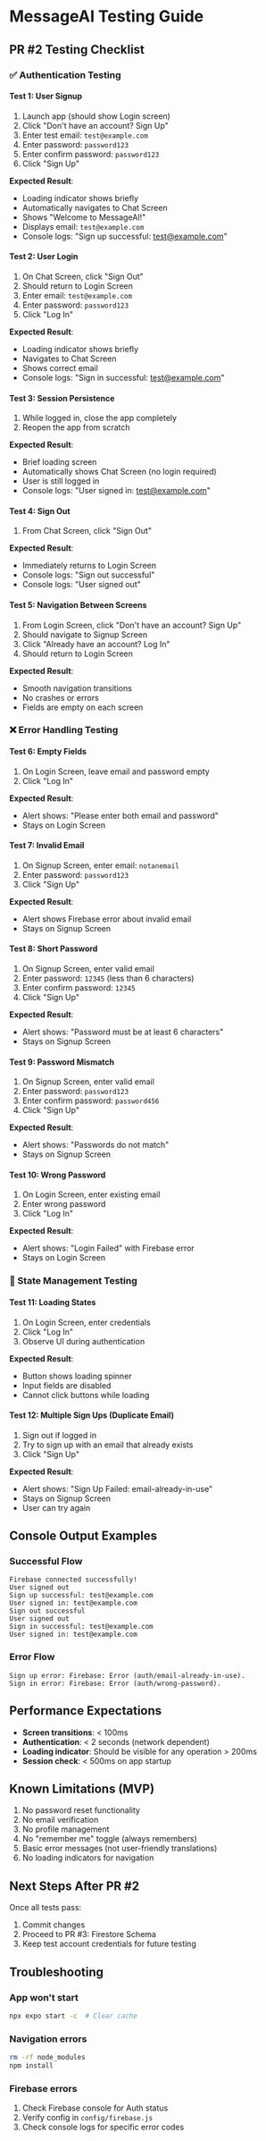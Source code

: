 # MessageAI Testing Guide

## PR #2 Testing Checklist

### ✅ Authentication Testing

#### Test 1: User Signup
1. Launch app (should show Login screen)
2. Click "Don't have an account? Sign Up"
3. Enter test email: `test@example.com`
4. Enter password: `password123`
5. Enter confirm password: `password123`
6. Click "Sign Up"

**Expected Result**:
- Loading indicator shows briefly
- Automatically navigates to Chat Screen
- Shows "Welcome to MessageAI!"
- Displays email: `test@example.com`
- Console logs: "Sign up successful: test@example.com"

#### Test 2: User Login
1. On Chat Screen, click "Sign Out"
2. Should return to Login Screen
3. Enter email: `test@example.com`
4. Enter password: `password123`
5. Click "Log In"

**Expected Result**:
- Loading indicator shows briefly
- Navigates to Chat Screen
- Shows correct email
- Console logs: "Sign in successful: test@example.com"

#### Test 3: Session Persistence
1. While logged in, close the app completely
2. Reopen the app from scratch

**Expected Result**:
- Brief loading screen
- Automatically shows Chat Screen (no login required)
- User is still logged in
- Console logs: "User signed in: test@example.com"

#### Test 4: Sign Out
1. From Chat Screen, click "Sign Out"

**Expected Result**:
- Immediately returns to Login Screen
- Console logs: "Sign out successful"
- Console logs: "User signed out"

#### Test 5: Navigation Between Screens
1. From Login Screen, click "Don't have an account? Sign Up"
2. Should navigate to Signup Screen
3. Click "Already have an account? Log In"
4. Should return to Login Screen

**Expected Result**:
- Smooth navigation transitions
- No crashes or errors
- Fields are empty on each screen

### ❌ Error Handling Testing

#### Test 6: Empty Fields
1. On Login Screen, leave email and password empty
2. Click "Log In"

**Expected Result**:
- Alert shows: "Please enter both email and password"
- Stays on Login Screen

#### Test 7: Invalid Email
1. On Signup Screen, enter email: `notanemail`
2. Enter password: `password123`
3. Click "Sign Up"

**Expected Result**:
- Alert shows Firebase error about invalid email
- Stays on Signup Screen

#### Test 8: Short Password
1. On Signup Screen, enter valid email
2. Enter password: `12345` (less than 6 characters)
3. Enter confirm password: `12345`
4. Click "Sign Up"

**Expected Result**:
- Alert shows: "Password must be at least 6 characters"
- Stays on Signup Screen

#### Test 9: Password Mismatch
1. On Signup Screen, enter valid email
2. Enter password: `password123`
3. Enter confirm password: `password456`
4. Click "Sign Up"

**Expected Result**:
- Alert shows: "Passwords do not match"
- Stays on Signup Screen

#### Test 10: Wrong Password
1. On Login Screen, enter existing email
2. Enter wrong password
3. Click "Log In"

**Expected Result**:
- Alert shows: "Login Failed" with Firebase error
- Stays on Login Screen

### 🔄 State Management Testing

#### Test 11: Loading States
1. On Login Screen, enter credentials
2. Click "Log In"
3. Observe UI during authentication

**Expected Result**:
- Button shows loading spinner
- Input fields are disabled
- Cannot click buttons while loading

#### Test 12: Multiple Sign Ups (Duplicate Email)
1. Sign out if logged in
2. Try to sign up with an email that already exists
3. Click "Sign Up"

**Expected Result**:
- Alert shows: "Sign Up Failed: email-already-in-use"
- Stays on Signup Screen
- User can try again

## Console Output Examples

### Successful Flow
```
Firebase connected successfully!
User signed out
Sign up successful: test@example.com
User signed in: test@example.com
Sign out successful
User signed out
Sign in successful: test@example.com
User signed in: test@example.com
```

### Error Flow
```
Sign up error: Firebase: Error (auth/email-already-in-use).
Sign in error: Firebase: Error (auth/wrong-password).
```

## Performance Expectations

- **Screen transitions**: < 100ms
- **Authentication**: < 2 seconds (network dependent)
- **Loading indicator**: Should be visible for any operation > 200ms
- **Session check**: < 500ms on app startup

## Known Limitations (MVP)

1. No password reset functionality
2. No email verification
3. No profile management
4. No "remember me" toggle (always remembers)
5. Basic error messages (not user-friendly translations)
6. No loading indicators for navigation

## Next Steps After PR #2

Once all tests pass:
1. Commit changes
2. Proceed to PR #3: Firestore Schema
3. Keep test account credentials for future testing

## Troubleshooting

### App won't start
```bash
npx expo start -c  # Clear cache
```

### Navigation errors
```bash
rm -rf node_modules
npm install
```

### Firebase errors
1. Check Firebase console for Auth status
2. Verify config in `config/firebase.js`
3. Check console logs for specific error codes

